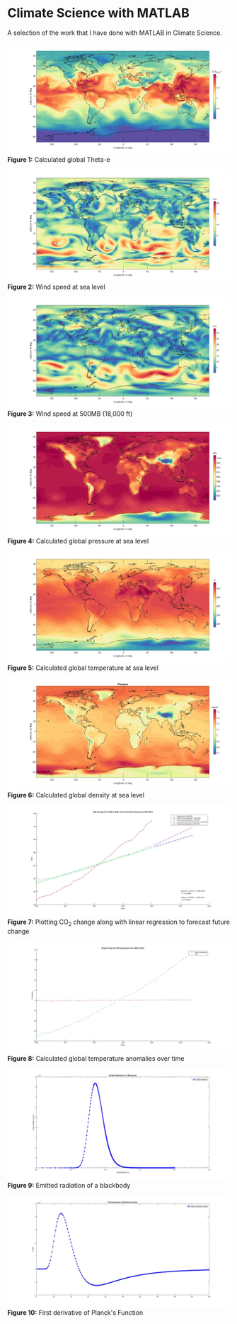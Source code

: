 # Climate Science with MATLAB
A selection of the work that I have done with MATLAB in Climate Science.

![test](Project%201/Figures/Figure%203.jpg)**Figure 1:** Calculated global Theta-e

![test](Project%202/Figures/Figure%2017.jpg)**Figure 2:** Wind speed at sea level

![test](Project%202/Figures/Figure%2018.jpg)**Figure 3:** Wind speed at 500MB (18,000 ft)

![test](HW2/Figures/p1.jpg)**Figure 4:** Calculated global pressure at sea level

![test](HW2/Figures/t1.jpg)**Figure 5:** Calculated global temperature at sea level

![test](HW3/Figures/Pressure.jpg)**Figure 6:** Calculated global density at sea level

![test](HW6/Figures/Figure%202.jpg)**Figure 7:** Plotting CO<sub>2</sub> change along with linear regression to forecast future change

![test](HW6/Figures/Figure%203.jpg)**Figure 8:** Calculated global temperature anomalies over time

![test](HW8/Figures/Figure%201.jpg)**Figure 9:** Emitted radiation of a blackbody

![test](HW8/Figures/Figure%203.jpg)**Figure 10:** First derivative of Planck's Function
